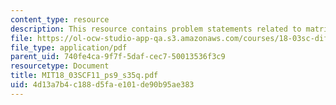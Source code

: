 ```yaml
---
content_type: resource
description: This resource contains problem statements related to matrix exponentials.
file: https://ol-ocw-studio-app-qa.s3.amazonaws.com/courses/18-03sc-differential-equations-fall-2011/4d13a7b4c188d5fae101de90b95ae383_MIT18_03SCF11_ps9_s35q.pdf
file_type: application/pdf
parent_uid: 740fe4ca-9f7f-5daf-cec7-50013536f3c9
resourcetype: Document
title: MIT18_03SCF11_ps9_s35q.pdf
uid: 4d13a7b4-c188-d5fa-e101-de90b95ae383
---
```

